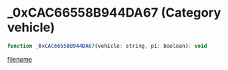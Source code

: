 # _0xCAC66558B944DA67 (Category vehicle)

```js
function _0xCAC66558B944DA67(vehicle: string, p1: boolean): void
```

[filename](_0xCAC66558B944DA67_m.md ':include')